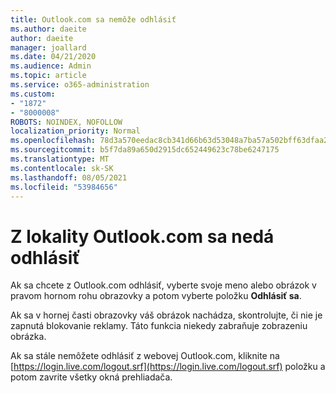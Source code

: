 ```yaml
---
title: Outlook.com sa nemôže odhlásiť
ms.author: daeite
author: daeite
manager: joallard
ms.date: 04/21/2020
ms.audience: Admin
ms.topic: article
ms.service: o365-administration
ms.custom:
- "1872"
- "8000008"
ROBOTS: NOINDEX, NOFOLLOW
localization_priority: Normal
ms.openlocfilehash: 78d3a570eedac8cb341d66b63d53048a7ba57a502bff63dfaa2148e087390289
ms.sourcegitcommit: b5f7da89a650d2915dc652449623c78be6247175
ms.translationtype: MT
ms.contentlocale: sk-SK
ms.lasthandoff: 08/05/2021
ms.locfileid: "53984656"
---
```

# <a name="unable-to-sign-out-of-outlookcom"></a>Z lokality Outlook.com sa nedá odhlásiť

Ak sa chcete z Outlook.com odhlásiť, vyberte svoje meno alebo obrázok v pravom hornom rohu obrazovky a potom vyberte položku **Odhlásiť sa**.

Ak sa v hornej časti obrazovky váš obrázok nachádza, skontrolujte, či nie je zapnutá blokovanie reklamy. Táto funkcia niekedy zabraňuje zobrazeniu obrázka.

Ak sa stále nemôžete odhlásiť z webovej Outlook.com, kliknite na [https://login.live.com/logout.srf](https://login.live.com/logout.srf) položku a potom zavrite všetky okná prehliadača.